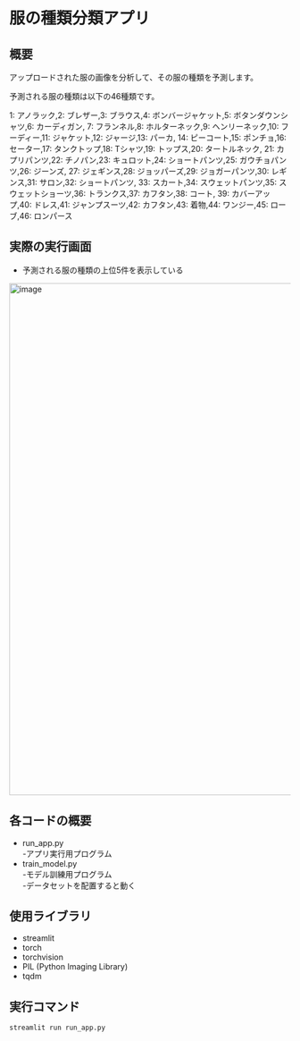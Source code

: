 # 服の種類分類アプリ
## 概要
アップロードされた服の画像を分析して、その服の種類を予測します。

予測される服の種類は以下の46種類です。

1: アノラック,2: ブレザー,3: ブラウス,4: ボンバージャケット,5: ボタンダウンシャツ,6: カーディガン,
7: フランネル,8: ホルターネック,9: ヘンリーネック,10: フーディー,11: ジャケット,12: ジャージ,13: パーカ,
14: ピーコート,15: ポンチョ,16: セーター,17: タンクトップ,18: Tシャツ,19: トップス,20: タートルネック,
21: カプリパンツ,22: チノパン,23: キュロット,24: ショートパンツ,25: ガウチョパンツ,26: ジーンズ,
27: ジェギンス,28: ジョッパーズ,29: ジョガーパンツ,30: レギンス,31: サロン,32: ショートパンツ,
33: スカート,34: スウェットパンツ,35: スウェットショーツ,36: トランクス,37: カフタン,38: コート,
39: カバーアップ,40: ドレス,41: ジャンプスーツ,42: カフタン,43: 着物,44: ワンジー,45: ローブ,46: ロンパース

## 実際の実行画面
- 予測される服の種類の上位5件を表示している
<img width="916" alt="image" src="https://github.com/HibikiYokoyama/FashionIdentificationApp/assets/89569080/3b565038-2c45-43f4-9ac7-b208e85cb9de">

## 各コードの概要
- run_app.py  
-アプリ実行用プログラム  
- train_model.py  
-モデル訓練用プログラム  
-データセットを配置すると動く

## 使用ライブラリ
* streamlit
* torch
* torchvision
* PIL (Python Imaging Library)
* tqdm

## 実行コマンド
```bash
streamlit run run_app.py
```
